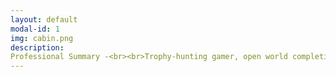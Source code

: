 ```yaml
---
layout: default
modal-id: 1
img: cabin.png
description: 
Professional Summary -<br><br>Trophy-hunting gamer, open world completionist, and engaging voice actor with a love for all things international. Social science scholar fascinated by the power of vocal performance in the video game medium, surveillance, and the materiality of digital space. Dedicated and collaborative professional with exemplary customer service skills and over a decade of experience in the fields of healthcare, academia, and entertainment media.<br>Key Skills -<br><br> (Basic) Game Design, Sound and Video Editing, IT Troubleshooting<br><br> (Advanced) Public Speaking and Professional Voice Acting, Project Management, Team Leadership, Employee Onboarding, Microsoft Office Suite, Office 365, G Suite, Social Science Research, Academic Conference Presentations, Database Management, Newsletter Development, Social Media, Promotional Material Design<br><br>Languages -<br><br>English (Fluent) │ Spanish (Fluent) │ Mandarin Chinese (Conversational)<br><br>Education -<br><br>Bachelor of Arts - Spanish and Mandarin Chinese Double Major<br><br>Rutgers, The State University of New Jersey, New Brunswick, NJ, USA<br><br>Master of Science - Science, Technology & Society<br><br>Drexel University, Philadelphia, PA, USA<br><br>Doctor of Philosophy - Critical Game Design (In Progress)<br><br>Rensselaer Polytechnic Institute, Troy, NY, USA<br><br>Professional Experience -<br><br>Voice Actor / Transcript Editor<br><br>Bloody Disgusting, LLC │ Remote │ September 2021 - Present<br><br>Writing Center Tutor<br><br>Center for Global Communication + Design (COMM+D) │Troy, NY, USA │January 2024 - Present<br><br>Undergraduate Teaching Assistant for Dr. Ralph Noble<br><br>AI in the Information Age / Motivation and Performance Courses │Troy, NY, USA │ August 2023 - December 2023<br><br>Access Coordinator - Global Patient Services<br><br>Children’s Hospital of Philadelphia (CHOP) │ Philadelphia, PA, USA │ November 2018 - July 2022<br><br>Greater Philadelphia Coronavirus HelpLine - Contact Tracing Center<br><br>Children’s Hospital of Philadelphia (CHOP) │ Philadelphia, PA, USA │ July 2020 - February 2021<br><br>Program Assistant - Department of Communication<br><br>Drexel University │ Philadelphia, PA, USA │ January 2015 - October 2018<br><br>Adjunct Chinese Instructor - Modern Languages Program<br><br>Drexel University │ Philadelphia, PA, USA │ September 2014 - September 2016<br><br>Program Assistant - Modern Languages Program<br><br>Drexel University │ Philadelphia, PA, USA │ November 2013 - June 2014<br><br>Airport Coordinator / Assistant to the Regional Travel & Logistics Coordinator<br><br>AFS-USA │ New York City, NY, USA │ Summer 2013<br><br>Freelance Journalist / Blog Writer<br><br>Viacom - MTV Korea │ New York City, NY, USA │ March 2012 - January 2013<br><br>Actor / Writer - Student Health Advocates Developing Educational Scenarios (SHADES) Theater<br><br>Rutgers University Health Services │ New Brunswick, NJ, USA │ September 2008 - June 2012<br><br>
---
```

